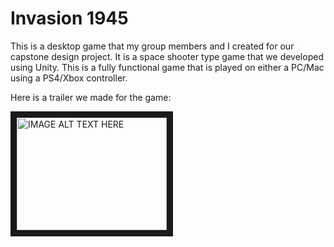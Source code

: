 # Invasion 1945

This is a desktop game that my group members and I created for our capstone design project. It is a space shooter type game that we developed using Unity. This is a fully functional game that is played on either a PC/Mac using a PS4/Xbox controller.

Here is a trailer we made for the game:

<a href="http://www.youtube.com/watch?feature=player_embedded&v=e9qlhDmNMjI
" target="_blank"><img src="http://img.youtube.com/vi/e9qlhDmNMjI/0.jpg" 
alt="IMAGE ALT TEXT HERE" width="240" height="180" border="10" /></a>
